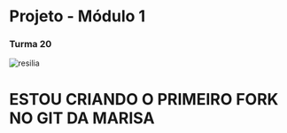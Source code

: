 # Projeto - Módulo 1

### Turma 20


![resilia](https://www.resilia.com.br/wp-content/uploads/2021/08/logo.png)


# ESTOU CRIANDO O PRIMEIRO FORK NO GIT DA MARISA